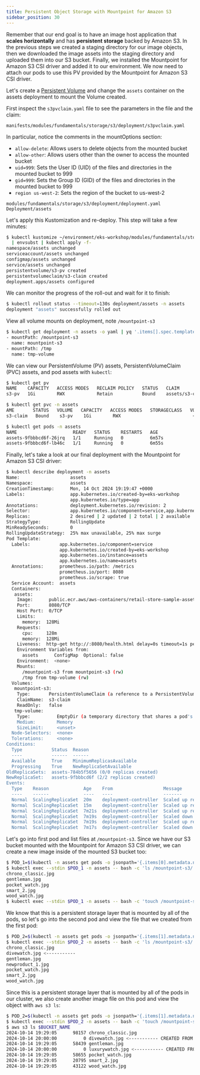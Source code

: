 ```yaml
---
title: Persistent Object Storage with Mountpoint for Amazon S3
sidebar_position: 30
---
```


Remember that our end goal is to have an image host application that **scales horizontally** and has **persistent storage** backed by Amazon S3. In the previous steps we created a staging directory for our image objects, then we downloaded the image assets into the staging directory and uploaded them into our S3 bucket. Finally, we installed the Mountpoint for Amazon S3 CSI driver and added it to our environment. We now need to attach our pods to use this PV provided by the Mountpoint for Amazon S3 CSI driver.

Let's create a [Persistent Volume](https://kubernetes.io/docs/concepts/storage/persistent-volumes/) and change the `assets` container on the assets deployment to mount the Volume created.

First inspect the `s3pvclaim.yaml` file to see the parameters in the file and the claim:

```file
manifests/modules/fundamentals/storage/s3/deployment/s3pvclaim.yaml
```

In particular, notice the comments in the mountOptions section:

- `allow-delete`: Allows users to delete objects from the mounted bucket
- `allow-other`: Allows users other than the owner to access the mounted bucket
- `uid=999`: Sets the User ID (UID) of the files and directories in the mounted bucket to 999
- `gid=999`: Sets the Group ID (GID) of the files and directories in the mounted bucket to 999
- `region us-west-2`: Sets the region of the bucket to us-west-2

```kustomization
modules/fundamentals/storage/s3/deployment/deployment.yaml
Deployment/assets
```

Let's apply this Kustomization and re-deploy. This step will take a few minutes:

```bash
$ kubectl kustomize ~/environment/eks-workshop/modules/fundamentals/storage/s3/deployment \
  | envsubst | kubectl apply -f-
namespace/assets unchanged
serviceaccount/assets unchanged
configmap/assets unchanged
service/assets unchanged
persistentvolume/s3-pv created
persistentvolumeclaim/s3-claim created
deployment.apps/assets configured
```

We can monitor the progress of the roll-out and wait for it to finish:

```bash
$ kubectl rollout status --timeout=130s deployment/assets -n assets
deployment "assets" successfully rolled out
```

View all volume mounts on deployment, note `/mountpoint-s3`

```bash
$ kubectl get deployment -n assets -o yaml | yq '.items[].spec.template.spec.containers[].volumeMounts'
- mountPath: /mountpoint-s3
  name: mountpoint-s3
- mountPath: /tmp
  name: tmp-volume
```

We can view our PersistentVolume (PV) assets, PersistentVolumeClaim (PVC) assets, and pod assets with `kubectl`:

```bash
$ kubectl get pv
NAME    CAPACITY   ACCESS MODES   RECLAIM POLICY   STATUS   CLAIM             STORAGECLASS   VOLUMEATTRIBUTESCLASS   REASON   AGE
s3-pv   1Gi        RWX            Retain           Bound    assets/s3-claim                  <unset>                          2m31s

$ kubectl get pvc -n assets
AME       STATUS   VOLUME   CAPACITY   ACCESS MODES   STORAGECLASS   VOLUMEATTRIBUTESCLASS   AGE
s3-claim   Bound    s3-pv    1Gi        RWX                           <unset>                 6m41s

$ kubectl get pods -n assets
NAME                     READY   STATUS    RESTARTS   AGE
assets-9fbbbcd6f-26jrq   1/1     Running   0          6m57s
assets-9fbbbcd6f-lb46c   1/1     Running   0          6m55s
```

Finally, let's take a look at our final deployment with the Mountpoint for Amazon S3 CSI driver:

```bash
$ kubectl describe deployment -n assets
Name:                   assets
Namespace:              assets
CreationTimestamp:      Mon, 14 Oct 2024 19:19:47 +0000
Labels:                 app.kubernetes.io/created-by=eks-workshop
                        app.kubernetes.io/type=app
Annotations:            deployment.kubernetes.io/revision: 2
Selector:               app.kubernetes.io/component=service,app.kubernetes.io/instance=assets,app.kubernetes.io/name=assets
Replicas:               2 desired | 2 updated | 2 total | 2 available | 0 unavailable
StrategyType:           RollingUpdate
MinReadySeconds:        0
RollingUpdateStrategy:  25% max unavailable, 25% max surge
Pod Template:
  Labels:           app.kubernetes.io/component=service
                    app.kubernetes.io/created-by=eks-workshop
                    app.kubernetes.io/instance=assets
                    app.kubernetes.io/name=assets
  Annotations:      prometheus.io/path: /metrics
                    prometheus.io/port: 8080
                    prometheus.io/scrape: true
  Service Account:  assets
  Containers:
   assets:
    Image:      public.ecr.aws/aws-containers/retail-store-sample-assets:0.4.0
    Port:       8080/TCP
    Host Port:  0/TCP
    Limits:
      memory:  128Mi
    Requests:
      cpu:     128m
      memory:  128Mi
    Liveness:  http-get http://:8080/health.html delay=0s timeout=1s period=3s #success=1 #failure=3
    Environment Variables from:
      assets      ConfigMap  Optional: false
    Environment:  <none>
    Mounts:
      /mountpoint-s3 from mountpoint-s3 (rw)
      /tmp from tmp-volume (rw)
  Volumes:
   mountpoint-s3:
    Type:       PersistentVolumeClaim (a reference to a PersistentVolumeClaim in the same namespace)
    ClaimName:  s3-claim
    ReadOnly:   false
   tmp-volume:
    Type:          EmptyDir (a temporary directory that shares a pod's lifetime)
    Medium:        Memory
    SizeLimit:     <unset>
  Node-Selectors:  <none>
  Tolerations:     <none>
Conditions:
  Type           Status  Reason
  ----           ------  ------
  Available      True    MinimumReplicasAvailable
  Progressing    True    NewReplicaSetAvailable
OldReplicaSets:  assets-784b5f5656 (0/0 replicas created)
NewReplicaSet:   assets-9fbbbcd6f (2/2 replicas created)
Events:
  Type    Reason             Age    From                   Message
  ----    ------             ----   ----                   -------
  Normal  ScalingReplicaSet  20m    deployment-controller  Scaled up replica set assets-784b5f5656 to 1
  Normal  ScalingReplicaSet  15m    deployment-controller  Scaled up replica set assets-784b5f5656 to 2 from 1
  Normal  ScalingReplicaSet  7m21s  deployment-controller  Scaled up replica set assets-9fbbbcd6f to 1
  Normal  ScalingReplicaSet  7m19s  deployment-controller  Scaled down replica set assets-784b5f5656 to 1 from 2
  Normal  ScalingReplicaSet  7m19s  deployment-controller  Scaled up replica set assets-9fbbbcd6f to 2 from 1
  Normal  ScalingReplicaSet  7m17s  deployment-controller  Scaled down replica set assets-784b5f5656 to 0 from 1
```

Let's go into first pod and list files at `/mountpoint-s3`. Since we have our S3 bucket mounted with the Mountpoint for Amazon S3 CSI driver, we can create a new image inside of the mounted S3 bucket too:

```bash
$ POD_1=$(kubectl -n assets get pods -o jsonpath='{.items[0].metadata.name}')
$ kubectl exec --stdin $POD_1 -n assets -- bash -c 'ls /mountpoint-s3/'
chrono_classic.jpg
gentleman.jpg
pocket_watch.jpg
smart_2.jpg
wood_watch.jpg
$ kubectl exec --stdin $POD_1 -n assets -- bash -c 'touch /mountpoint-s3/divewatch.jpg'
```

We know that this is a persistent storage layer that is mounted by all of the pods, so let's go into the second pod and view the file that we created from the first pod:

```bash
$ POD_2=$(kubectl -n assets get pods -o jsonpath='{.items[1].metadata.name}')
$ kubectl exec --stdin $POD_2 -n assets -- bash -c 'ls /mountpoint-s3/'
chrono_classic.jpg
divewatch.jpg <-----------
gentleman.jpg
newproduct_1.jpg
pocket_watch.jpg
smart_2.jpg
wood_watch.jpg
```

Since this is a persistent storage layer that is mounted by all of the pods in our cluster, we also create another image file on this pod and view the object with `aws s3 ls`:

```bash
$ POD_2=$(kubectl -n assets get pods -o jsonpath='{.items[1].metadata.name}')
$ kubectl exec --stdin $POD_2 -n assets -- bash -c 'touch /mountpoint-s3/luxurywatch.jpg'
$ aws s3 ls $BUCKET_NAME
2024-10-14 19:29:05      98157 chrono_classic.jpg
2024-10-14 20:00:00          0 divewatch.jpg <----------- CREATED FROM POD 1
2024-10-14 19:29:05      58439 gentleman.jpg
2024-10-14 20:00:00          0 luxurywatch.jpg <----------- CREATED FROM POD 2
2024-10-14 19:29:05      58655 pocket_watch.jpg
2024-10-14 19:29:05      20795 smart_2.jpg
2024-10-14 19:29:05      43122 wood_watch.jpg
```
